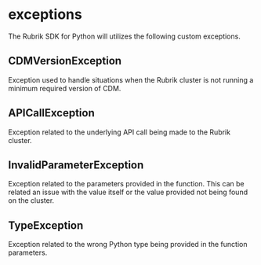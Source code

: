 # exceptions

The Rubrik SDK for Python will utilizes the following custom exceptions.

## CDMVersionException

Exception used to handle situations when the Rubrik cluster is not running a minimum required version of CDM.

## APICallException

Exception related to the underlying API call being made to the Rubrik cluster.

## InvalidParameterException

Exception related to the parameters provided in the function. This can be related an issue with the value itself or the value provided not being found on the cluster.

## TypeException

Exception related to the wrong Python type being provided in the function parameters.

